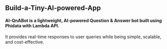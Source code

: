 ## Build-a-Tiny-AI-powered-App

#### AI-QnABot is a lightweight, AI-powered Question & Answer bot built using Phidata with Lambda API.  
It provides real-time responses to user queries while being simple, scalable, and cost-effective.

